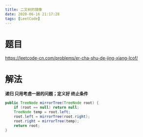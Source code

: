 ```yaml
---
title: 二叉树的镜像
date: 2020-06-16 21:17:28
tags: [LeetCode]
---
```


# 题目

https://leetcode-cn.com/problems/er-cha-shu-de-jing-xiang-lcof/

<!--more-->

# 解法

**递归  只用考虑一层的问题；定义好 终止条件**

```java
public TreeNode mirrorTree(TreeNode root) {
    if (root == null) return null;
    TreeNode temp = root.left;
    root.left = mirrorTree(root.right);
    root.right = mirrorTree(temp);
    return root;
}
```

